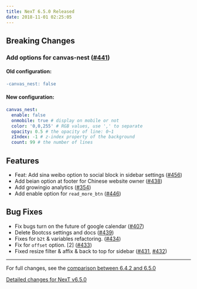 ```yaml
---
title: NexT 6.5.0 Released
date: 2018-11-01 02:25:05 
---
```


## Breaking Changes

### Add options for canvas-nest ([#441](https://github.com/theme-next/hexo-theme-next/pull/441))

#### Old configuration:

```diff
-canvas_nest: false 
```
#### New configuration:

```yml
canvas_nest:
  enable: false
  onmobile: true # display on mobile or not
  color: '0,0,255' # RGB values, use ',' to separate
  opacity: 0.5 # the opacity of line: 0~1
  zIndex: -1 # z-index property of the background
  count: 99 # the number of lines
```

## Features

- Feat: Add sina weibo option to social block in sidebar settings ([#456](https://github.com/theme-next/hexo-theme-next/pull/456))
- Add beian option at footer for Chinese website owner ([#438](https://github.com/theme-next/hexo-theme-next/pull/438))
- Add growingio analytics ([#354](https://github.com/theme-next/hexo-theme-next/pull/354))
- Add enable option for `read_more_btn` ([#446](https://github.com/theme-next/hexo-theme-next/pull/446))

## Bug Fixes

- Fix bugs turn on the future of google calendar ([#407](https://github.com/theme-next/hexo-theme-next/pull/407))
- Delete Bootcss settings and docs ([#439](https://github.com/theme-next/hexo-theme-next/pull/439))
- Fixes for `b2t` & variables refactoring. ([#434](https://github.com/theme-next/hexo-theme-next/pull/434))
- Fix for `offset` option. [2] ([#433](https://github.com/theme-next/hexo-theme-next/pull/433))
- Fixed resize filter & affix & back to top for sidebar ([#431](https://github.com/theme-next/hexo-theme-next/pull/431), [#432](https://github.com/theme-next/hexo-theme-next/pull/432))

***

For full changes, see the [comparison between 6.4.2 and 6.5.0](https://github.com/theme-next/hexo-theme-next/compare/v6.4.2...v6.5.0)

[Detailed changes for NexT v6.5.0](https://github.com/theme-next/hexo-theme-next/releases/tag/v6.5.0)